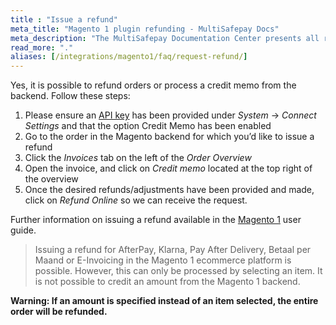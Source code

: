 ```yaml
---
title : "Issue a refund"
meta_title: "Magento 1 plugin refunding - MultiSafepay Docs"
meta_description: "The MultiSafepay Documentation Center presents all relevant information about our Plugins and API. You can also find support pages for payment methods, tools and general questions as well as the contact details of our Support and Integration Teams."
read_more: "."
aliases: [/integrations/magento1/faq/request-refund/]
---
```

Yes, it is possible to refund orders or process a credit memo from the backend. Follow these steps:

1. Please ensure an [API key](/faq/general/glossary/#api-key) has been provided under _System_ → _Connect Settings_ and that the option Credit Memo has been enabled
2. Go to the order in the Magento backend for which you’d like to issue a refund
3. Click the _Invoices_ tab on the left of the _Order Overview_
4. Open the invoice, and click on _Credit memo_ located at the top right of the overview
5. Once the desired refunds/adjustments have been provided and made, click on _Refund Online_ so we can receive the request.

Further information on issuing a refund available in the [Magento 1](https://docs.magento.com/m1/ce/user_guide/order-processing/credit-memo-create.html) user guide. 

> Issuing a refund for AfterPay, Klarna, Pay After Delivery, Betaal per Maand or E-Invoicing in the Magento 1 ecommerce platform is possible. However, this can only be processed by selecting an item. It is not possible to credit an amount from the Magento 1 backend.

**Warning: If an amount is specified instead of an item selected, the entire order will be refunded.**
 






